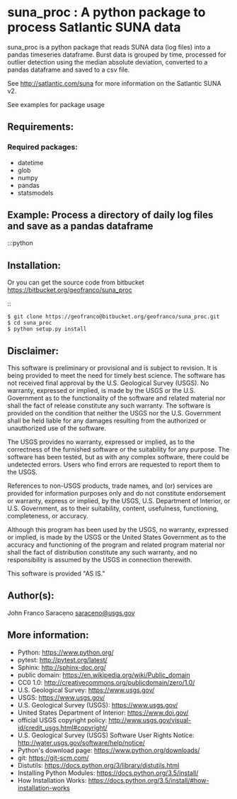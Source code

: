 # suna_proc : A python package to process Satlantic SUNA data 

suna_proc is a python package that reads SUNA data (log files) into a pandas timeseries dataframe.
Burst data is grouped by time, processed for outlier detection using the median absolute deviation, 
converted to a pandas dataframe and saved to a csv file.

See http://satlantic.com/suna for more information on the Satlantic SUNA v2.

See examples for package usage

Requirements:
--------------

### Required packages: ###

* datetime
* glob
* numpy
* pandas
* statsmodels

Example: Process a directory of daily log files and save as a pandas dataframe
-------------------------------------------------------------------------------
:::python


Installation:
------------

Or you can get the source code from bitbucket
https://bitbucket.org/geofranco/suna_proc

::

	$ git clone https://geofranco@bitbucket.org/geofranco/suna_proc.git
	$ cd suna_proc
	$ python setup.py install


Disclaimer:
----------

This software is preliminary or provisional and is subject to revision. It is being provided to meet the need for timely
best science. The software has not received final approval by the U.S. Geological Survey (USGS). No warranty, expressed
or implied, is made by the USGS or the U.S. Government as to the functionality of the software and related material nor
shall the fact of release constitute any such warranty. The software is provided on the condition that neither the USGS
nor the U.S. Government shall be held liable for any damages resulting from the authorized or unauthorized use of the
software.

The USGS provides no warranty, expressed or implied, as to the correctness of the furnished software or the suitability
for any purpose. The software has been tested, but as with any complex software, there could be undetected errors. Users
who find errors are requested to report them to the USGS.

References to non-USGS products, trade names, and (or) services are provided for information purposes only and do not
constitute endorsement or warranty, express or implied, by the USGS, U.S. Department of Interior, or U.S. Government, as
to their suitability, content, usefulness, functioning, completeness, or accuracy.

Although this program has been used by the USGS, no warranty, expressed or implied, is made by the USGS or the United
States Government as to the accuracy and functioning of the program and related program material nor shall the fact of
distribution constitute any such warranty, and no responsibility is assumed by the USGS in connection therewith.

This software is provided "AS IS."


Author(s):
------
John Franco Saraceno <saraceno@usgs.gov>

More information:
-----------------
* Python: https://www.python.org/
* pytest: http://pytest.org/latest/
* Sphinx: http://sphinx-doc.org/
* public domain: https://en.wikipedia.org/wiki/Public_domain
* CC0 1.0: http://creativecommons.org/publicdomain/zero/1.0/
* U.S. Geological Survey: https://www.usgs.gov/
* USGS: https://www.usgs.gov/
* U.S. Geological Survey (USGS): https://www.usgs.gov/
* United States Department of Interior: https://www.doi.gov/
* official USGS copyright policy: http://www.usgs.gov/visual-id/credit_usgs.html#copyright/
* U.S. Geological Survey (USGS) Software User Rights Notice: http://water.usgs.gov/software/help/notice/
* Python's download page: https://www.python.org/downloads/
* git: https://git-scm.com/
* Distutils: https://docs.python.org/3/library/distutils.html
* Installing Python Modules: https://docs.python.org/3.5/install/
* How Installation Works: https://docs.python.org/3.5/install/#how-installation-works
